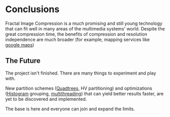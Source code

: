 Conclusions
===========
Fractal Image Compression is a much promising and still young technology that
can fit well in many areas of the multimedia systems' world.
Despite the great compression time, the benefits of compression and resolution
independence are much broader (for example, mapping services like [google
maps][gm])

  [gm]: http://maps.google.com/

The Future
----------
The project isn't finished. There are many things to experiment and play with.

New partition schemes ([Quadtrees][q], HV partitioning) and
optimizations ([Histogram][h] grouping, [multithreading][mt])
that can yield better results faster, are yet to be discovered and implemented.

The base is here and everyone can join and expand the limits.

  [q]: http://en.wikipedia.org/wiki/Quadtree
  [h]: http://en.wikipedia.org/wiki/Image_histogram
  [mt]: http://en.wikipedia.org/wiki/Multithreaded


